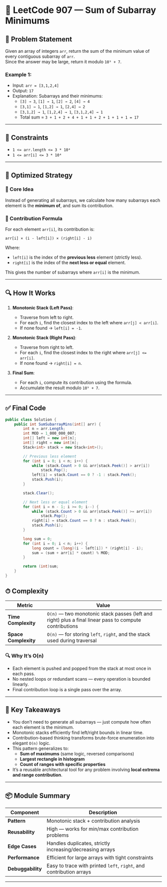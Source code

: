 # 🧩 LeetCode 907 — Sum of Subarray Minimums

## 📜 Problem Statement

Given an array of integers `arr`, return the sum of the minimum value of every contiguous subarray of `arr`.  
Since the answer may be large, return it modulo `10⁹ + 7`.

### Example 1:
- Input: `arr = [3,1,2,4]`
- Output: `17`
- Explanation: Subarrays and their minimums:
  - `[3] → 3`, `[1] → 1`, `[2] → 2`, `[4] → 4`
  - `[3,1] → 1`, `[1,2] → 1`, `[2,4] → 2`
  - `[3,1,2] → 1`, `[1,2,4] → 1`, `[3,1,2,4] → 1`
  - Total sum = `3 + 1 + 2 + 4 + 1 + 1 + 2 + 1 + 1 + 1 = 17`

---

## 📐 Constraints

- `1 <= arr.length <= 3 * 10⁴`
- `1 <= arr[i] <= 3 * 10⁴`

---

## 🧠 Optimized Strategy

### 🔹 Core Idea
Instead of generating all subarrays, we calculate how many subarrays each element is the **minimum of**, and sum its contribution.

### 🔹 Contribution Formula
For each element `arr[i]`, its contribution is:
```
arr[i] × (i - left[i]) × (right[i] - i)
```
Where:
- `left[i]` is the index of the **previous less** element (strictly less).
- `right[i]` is the index of the **next less or equal** element.

This gives the number of subarrays where `arr[i]` is the minimum.

---

## 🔍 How It Works

1. **Monotonic Stack (Left Pass)**:
   - Traverse from left to right.
   - For each `i`, find the closest index to the left where `arr[j] < arr[i]`.
   - If none found → `left[i] = -1`.

2. **Monotonic Stack (Right Pass)**:
   - Traverse from right to left.
   - For each `i`, find the closest index to the right where `arr[j] <= arr[i]`.
   - If none found → `right[i] = n`.

3. **Final Sum**:
   - For each `i`, compute its contribution using the formula.
   - Accumulate the result modulo `10⁹ + 7`.

---

## ✅ Final Code

```csharp
public class Solution {
    public int SumSubarrayMins(int[] arr) {
        int n = arr.Length;
        int MOD = 1_000_000_007;
        int[] left = new int[n];
        int[] right = new int[n];
        Stack<int> stack = new Stack<int>();

        // Previous less element
        for (int i = 0; i < n; i++) {
            while (stack.Count > 0 && arr[stack.Peek()] > arr[i])
                stack.Pop();
            left[i] = stack.Count == 0 ? -1 : stack.Peek();
            stack.Push(i);
        }

        stack.Clear();

        // Next less or equal element
        for (int i = n - 1; i >= 0; i--) {
            while (stack.Count > 0 && arr[stack.Peek()] >= arr[i])
                stack.Pop();
            right[i] = stack.Count == 0 ? n : stack.Peek();
            stack.Push(i);
        }

        long sum = 0;
        for (int i = 0; i < n; i++) {
            long count = (long)(i - left[i]) * (right[i] - i);
            sum = (sum + arr[i] * count) % MOD;
        }

        return (int)sum;
    }
}
```

## ⏱ Complexity

| Metric            | Value                                                              |
|-------------------|--------------------------------------------------------------------|
| **Time Complexity**   | `O(n)` — two monotonic stack passes (left and right) plus a final linear pass to compute contributions |
| **Space Complexity**  | `O(n)` — for storing `left`, `right`, and the stack used during traversal |

### 🔍 Why It’s O(n)
- Each element is pushed and popped from the stack at most once in each pass.
- No nested loops or redundant scans — every operation is bounded linearly.
- Final contribution loop is a single pass over the array.

---

## 🧘 Key Takeaways

- You don’t need to generate all subarrays — just compute how often each element is the minimum.
- Monotonic stacks efficiently find left/right bounds in linear time.
- Contribution-based thinking transforms brute-force enumeration into elegant `O(n)` logic.
- This pattern generalizes to:
  - **Sum of maximums** (same logic, reversed comparisons)
  - **Largest rectangle in histogram**
  - **Count of ranges with specific properties**
- It’s a reusable architectural tool for any problem involving **local extrema and range contribution**.

---

## 📦 Module Summary

| Component         | Description                                         |
|------------------|-----------------------------------------------------|
| **Pattern**       | Monotonic stack + contribution analysis            |
| **Reusability**   | High — works for min/max contribution problems     |
| **Edge Cases**    | Handles duplicates, strictly increasing/decreasing arrays |
| **Performance**   | Efficient for large arrays with tight constraints  |
| **Debuggability** | Easy to trace with printed `left`, `right`, and contribution arrays |



---
